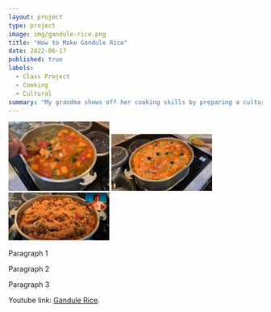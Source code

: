 ```yaml
---
layout: project
type: project
image: img/gandule-rice.png
title: "How to Make Gandule Rice"
date: 2022-06-17
published: true
labels:
  - Class Project
  - Cooking
  - Cultural
summary: "My grandma shows off her cooking skills by preparing a cultural dish using a family recipe."
---
```


<div class="text-center p-4">
  <img width="200px" src="../img/gan_rice_3.png" class="img-thumbnail" >
  <img width="200px" src="../img/gan_rice_2.png" class="img-thumbnail" >
  <img width="200px" src="../img/gan_rice_1.png" class="img-thumbnail" >
</div>

Paragraph 1

Paragraph 2

Paragraph 3

Youtube link: [Gandule Rice]([https://github.com/jonahlene/bankdatabase.io/blob/main/database.c](https://www.youtube.com/watch?v=edRbLPh6tJA)https://www.youtube.com/watch?v=edRbLPh6tJA).
